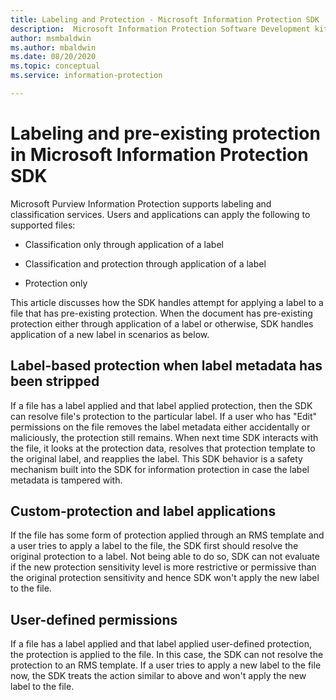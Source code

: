 ```yaml
---
title: Labeling and Protection - Microsoft Information Protection SDK
description:  Microsoft Information Protection Software Development kit operations.
author: msmbaldwin
ms.author: mbaldwin
ms.date: 08/20/2020
ms.topic: conceptual
ms.service: information-protection

---
```


# Labeling and pre-existing protection in Microsoft Information Protection SDK

Microsoft Purview Information Protection supports labeling and classification services. Users and applications can apply the following to supported files:

- Classification only through application of a label

- Classification and protection through application of a label

- Protection only

This article discusses how the SDK handles attempt for applying a label to a file that has pre-existing protection. When the document has pre-existing protection either through application of a label or otherwise, SDK handles application of a new label in scenarios as below.

## Label-based protection when label metadata has been stripped

If a file has a label applied and that label applied protection, then the SDK can resolve file's protection to the particular label. If a user who has "Edit" permissions on the file removes the label metadata either accidentally or maliciously, the protection still remains. When next time SDK interacts with the file, it looks at the protection data, resolves that protection template to the original label, and reapplies the label. This SDK behavior is a safety mechanism built into the SDK for information protection in case the label metadata is tampered with.

## Custom-protection and label applications

If the file has some form of protection applied through an RMS template and a user tries to apply a label to the file, the SDK first should resolve the original protection to a label. Not being able to do so, SDK can not evaluate if the new protection sensitivity level is more restrictive or permissive than the original protection sensitivity and hence SDK won't apply the new label to the file.

## User-defined permissions

If a file has a label applied and that label applied user-defined protection, the protection is applied to the file. In this case, the SDK can not resolve the protection to an RMS template. If a user tries to apply a new label to the file now, the SDK treats the action similar to above and won't apply the new label to the file.
